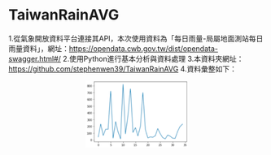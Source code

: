 # TaiwanRainAVG

1.從氣象開放資料平台連接其API，本次使用資料為「每日雨量-局屬地面測站每日雨量資料」，網址：https://opendata.cwb.gov.tw/dist/opendata-swagger.html#/
2.使用Python進行基本分析與資料處理
3.本資料夾網址：https://github.com/stephenwen39/TaiwanRainAVG
4.資料彙整如下：
<p align="center"><img width="40%" src="RainAVG.png" /></p>
